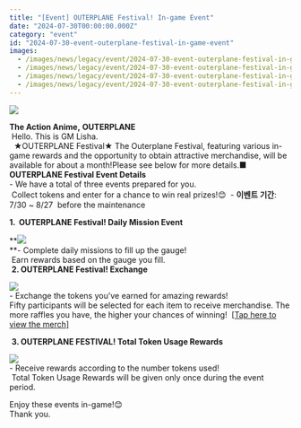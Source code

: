 ```yaml
---
title: "[Event] OUTERPLANE Festival! In-game Event"
date: "2024-07-30T00:00:00.000Z"
category: "event"
id: "2024-07-30-event-outerplane-festival-in-game-event"
images:
  - /images/news/legacy/event/2024-07-30-event-outerplane-festival-in-game-event/6f42622b883547589d7bd6a2ca6fe762.webp
  - /images/news/legacy/event/2024-07-30-event-outerplane-festival-in-game-event/fea4c66445fe40f3875dbab47fa24e64.webp
  - /images/news/legacy/event/2024-07-30-event-outerplane-festival-in-game-event/df556fa1430149ccac0c7a1261646e9d.webp
  - /images/news/legacy/event/2024-07-30-event-outerplane-festival-in-game-event/f658099a37ce4a72988e71726aa91757.webp
---
```


![](/images/news/legacy/event/2024-07-30-event-outerplane-festival-in-game-event/6f42622b883547589d7bd6a2ca6fe762.webp)  

**The Action Anime,** **OUTERPLANE**  
 Hello. This is GM Lisha.  
  ★OUTERPLANE Festival★ The Outerplane Festival, featuring various in-game rewards and the opportunity to obtain attractive merchandise, will be available for about a month!Please see below for more details.**■ OUTERPLANE Festival Event Details**  
\- We have a total of three events prepared for you.  
 Collect tokens and enter for a chance to win real prizes!😊  - **이벤트 기간**: 7/30 ~ 8/27  before the maintenance  
  
**1\.  OUTERPLANE Festival! Daily Mission Event**

**![](/images/news/legacy/event/2024-07-30-event-outerplane-festival-in-game-event/fea4c66445fe40f3875dbab47fa24e64.webp)  
**\- Complete daily missions to fill up the gauge!  
 Earn rewards based on the gauge you fill.  
 **2. OUTERPLANE Festival! Exchange**

![](/images/news/legacy/event/2024-07-30-event-outerplane-festival-in-game-event/df556fa1430149ccac0c7a1261646e9d.webp)  
\- Exchange the tokens you’ve earned for amazing rewards!  
Fifty participants will be selected for each item to receive merchandise. The more raffles you have, the higher your chances of winning!  [\[Tap here to view the merch\]](https://page.onstove.com/outerplane/en/view/10363046)  
  
 **3. OUTERPLANE FESTIVAL! Total Token Usage Rewards**

![](/images/news/legacy/event/2024-07-30-event-outerplane-festival-in-game-event/f658099a37ce4a72988e71726aa91757.webp)  
\- Receive rewards according to the number tokens used!  
 Total Token Usage Rewards will be given only once during the event period.

  
Enjoy these events in-game!😊  
Thank you.
